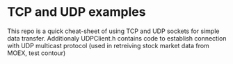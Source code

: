 # TCP and UDP examples
This repo is a quick cheat-sheet of using TCP and UDP sockets for simple data transfer.
Additionaly UDPClient.h contains code to establish connection with UDP multicast protocol (used in retreiving stock market data from MOEX, test contour)
